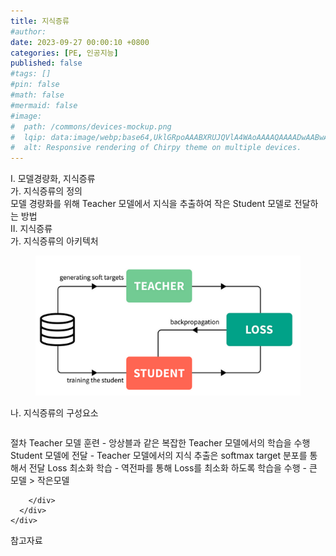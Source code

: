 ```yaml
---
title: 지식증류
#author: 
date: 2023-09-27 00:00:10 +0800
categories: [PE, 인공지능]
published: false
#tags: []
#pin: false
#math: false
#mermaid: false
#image:
#  path: /commons/devices-mockup.png
#  lqip: data:image/webp;base64,UklGRpoAAABXRUJQVlA4WAoAAAAQAAAADwAABwAAQUxQSDIAAAARL0AmbZurmr57yyIiqE8oiG0bejIYEQTgqiDA9vqnsUSI6H+oAERp2HZ65qP/VIAWAFZQOCBCAAAA8AEAnQEqEAAIAAVAfCWkAALp8sF8rgRgAP7o9FDvMCkMde9PK7euH5M1m6VWoDXf2FkP3BqV0ZYbO6NA/VFIAAAA
#  alt: Responsive rendering of Chirpy theme on multiple devices.
---
```


<div class="post-wrap">
  <div class="para">
    <div class="para-title">
      I. 모델경량화, 지식증류
    </div>
    <div class="para-cntnt">
      <div class="para">
        <div class="para-title">
          가. 지식증류의 정의
        </div>
        <div class="para-cntnt">
            모델 경량화를 위해 Teacher 모델에서 지식을 추출하여 작은 Student 모델로 전달하는 방법
        </div>
      </div>
    </div>
  </div>
  
  <div class="para">
    <div class="para-title">
      II. 지식증류
    </div>
    <div class="para-cntnt">
      <div class="para">
        <div class="para-title">
          가. 지식증류의 아키텍처
        </div>
        <div class="para-cntnt">
          <figure class="post-figure">
            <img src="/assets/img/posts/지식증류.png" alt="지식증류">
<!--            <figcaption>Source: Unveiling the Metaverse: Exploring Emerging Trends, Multifaceted Perspectives, and Future Challenges</figcaption>-->
          </figure>
        </div>
      </div>
      <div class="para">
        <div class="para-title">
          나. 지식증류의 구성요소
        </div>
        <div class="para-cntnt">
          <table class="post-table">
          </table>
          절차
  Teacher 모델 훈련 - 앙상블과 같은 복잡한 Teacher 모델에서의 학습을 수행
  Student 모델에 전달 - Teacher 모델에서의 지식 추출은 softmax target 분포를 통해서 전달
  Loss 최소화 학습 - 역전파를 통해 Loss를 최소화 하도록 학습을 수행
- 큰 모델 &gt; 작은모델

        </div>
      </div>
    </div>
  </div>

  <div class="refr-wrap">
    <div class="refr-title">
        참고자료
    </div>
    <ol class="refr-list">
    <!--    <li>(나현식, 최대선) <a target="_blank" href="https://scienceon.kisti.re.kr/commons/util/originalView.do?cn=JAKO202225948430499&oCn=JAKO202225948430499&dbt=JAKO&journal=NJOU00291864">메타버스 보안 위협 요소 및 대응 방안 검토</a></li>-->
    <!--    <li>(M. Uddin, S. Manickam, H. Ullah, M. Obaidat and A. Dandoush) <a target="_blank" href="https://ieeexplore.ieee.org/abstract/document/10138386">Unveiling the Metaverse: Exploring Emerging Trends, Multifaceted Perspectives, and Future Challenges</a></li>-->
    </ol>
  </div>
</div>
